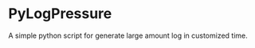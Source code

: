 PyLogPressure
=============

A simple python script for generate large amount log in customized time.
